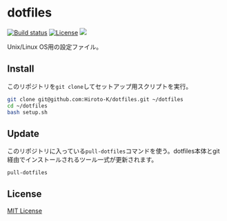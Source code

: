 # dotfiles

[![Build status](https://img.shields.io/travis/Hiroto-K/dotfiles/master.svg?style=flat-square)](https://travis-ci.org/Hiroto-K/dotfiles)
[![License](https://img.shields.io/github/license/Hiroto-K/dotfiles.svg?style=flat-square)](https://github.com/Hiroto-K/dotfiles/blob/master/LICENSE)
![](https://img.shields.io/badge/platform-OS%20X%20|%20Linux-808080.svg?style=flat-square)

Unix/Linux OS用の設定ファイル。

## Install
このリポジトリを``git clone``してセットアップ用スクリプトを実行。

```bash
git clone git@github.com:Hiroto-K/dotfiles.git ~/dotfiles
cd ~/dotfiles
bash setup.sh
```

## Update
このリポジトリに入っている``pull-dotfiles``コマンドを使う。dotfiles本体とgit経由でインストールされるツール一式が更新されます。

```bash
pull-dotfiles
```

## License
[MIT License](https://github.com/Hiroto-K/dotfiles/blob/master/LICENSE "MIT License")
